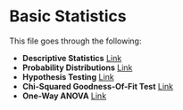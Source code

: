 # Basic Statistics

This file goes through the following:

- **Descriptive Statistics** [Link](https://github.com/mbelkhei/Statistics/blob/master/Basic%20statistics/Descriptive%20Statistcs.ipynb)
- **Probability Distributions** [Link](https://github.com/mbelkhei/Statistics/blob/master/Basic%20statistics/Probability%20Distributions.ipynb)
- **Hypothesis Testing** [Link](https://github.com/mbelkhei/Statistics/blob/master/Basic%20statistics/Hypothesis%20Testing.ipynb)
- **Chi-Squared Goodness-Of-Fit Test** [Link](https://github.com/mbelkhei/Statistics/blob/master/Basic%20statistics/Chi-Squared%20Goodness-Of-Fit%20Test.ipynb)
- **One-Way ANOVA** [Link](https://github.com/mbelkhei/Statistics/blob/master/Basic%20statistics/One-Way%20ANOVA.ipynb)

